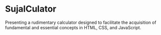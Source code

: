 # SujalCulator
Presenting a rudimentary calculator designed to facilitate the acquisition of fundamental and essential concepts in HTML, CSS, and JavaScript.
